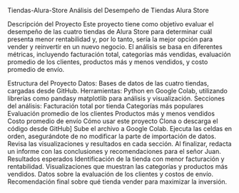 Tiendas-Alura-Store
Análisis del Desempeño de Tiendas Alura Store

Descripción del Proyecto
Este proyecto tiene como objetivo evaluar el desempeño de las cuatro tiendas de Alura Store para determinar cuál presenta menor rentabilidad y, por lo tanto, sería la mejor opción para vender y reinvertir en un nuevo negocio. El análisis se basa en diferentes métricas, incluyendo facturación total, categorías más vendidas, evaluación promedio de los clientes, productos más y menos vendidos, y costo promedio de envío.

Estructura del Proyecto
Datos: Bases de datos de las cuatro tiendas, cargadas desde GitHub.
Herramientas: Python en Google Colab, utilizando librerías como pandasy matplotlib para análisis y visualización.
Secciones del análisis:
Facturación total por tienda
Categorías más populares
Evaluación promedio de los clientes
Productos más y menos vendidos
Costo promedio de envío
Cómo usar este proyecto
Clona o descarga el código desde GitHub] 
Sube el archivo a Google Colab.
Ejecuta las celdas en orden, asegurándote de no modificar la parte de importación de datos.
Revisa las visualizaciones y resultados en cada sección.
Al finalizar, redacta un informe con las conclusiones y recomendaciones para el señor Juan.
Resultados esperados
Identificación de la tienda con menor facturación y rentabilidad.
Visualizaciones que muestran las categorías y productos más vendidos.
Datos sobre la evaluación de los clientes y costos de envío.
Recomendación final sobre qué tienda vender para maximizar la inversión.
